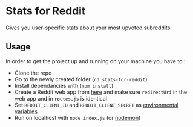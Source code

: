 # Stats for Reddit
Gives you user-specific stats about your most upvoted subreddits
## Usage
In order to get the project up and running on your machine you have to :
- Clone the repo
- Go to the newly created folder (```cd stats-for-reddit```)
- Install dependancies with (```npm install```)
- Create a Reddit web app from [here](https://www.reddit.com/prefs/apps/) and make sure ```redirectUri``` in the web app and in ```routes.js``` is identical
- Set ```REDDIT_CLIENT_ID``` and ``REDDIT_CLIENT_SECRET`` as [environmental variables](https://www.twilio.com/blog/2017/01/how-to-set-environment-variables.html)
- Run on localhost with ```node index.js``` (or [nodemon](https://github.com/remy/nodemon))
